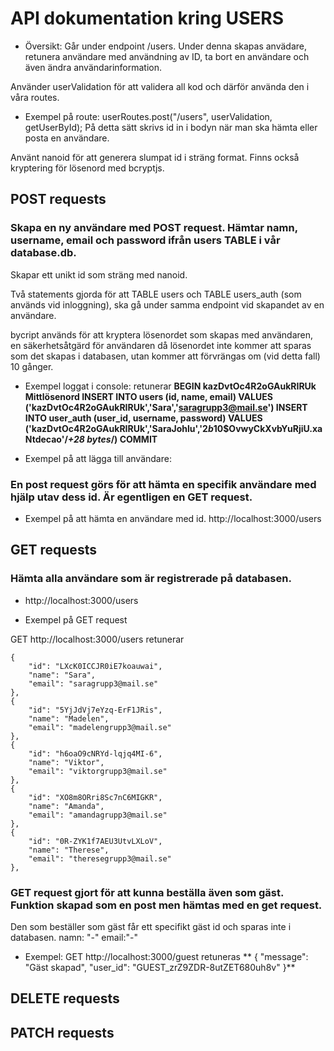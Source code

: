 # API dokumentation kring USERS

- Översikt:
Går under endpoint /users. Under denna skapas anvädare, retunera användare med användning av ID, ta bort en användare och även ändra användarinformation.

Använder userValidation för att validera all kod och därför använda den i våra routes. 
- Exempel på route: 
userRoutes.post("/users", userValidation, getUserById);
På detta sätt skrivs id in i bodyn när man ska hämta eller posta en användare.  

Använt nanoid för att generera slumpat id i sträng format. 
Finns också kryptering för lösenord med bcryptjs.


## POST requests
### Skapa en ny användare med POST request. Hämtar namn, username, email och password ifrån users TABLE i vår database.db. 
Skapar ett unikt id som sträng med nanoid. 

Två statements gjorda för att TABLE users och TABLE users_auth (som används vid inloggning), ska gå under samma endpoint vid skapandet av en 
användare. 

bycript används för att kryptera lösenordet som skapas med användaren, en säkerhetsåtgärd för 
användaren då lösenordet inte kommer att sparas som det skapas i databasen, utan kommer att förvrängas om (vid detta fall) 10 gånger. 

- Exempel loggat i console:
  retunerar
**BEGIN
kazDvtOc4R2oGAukRIRUk
Mittlösenord
INSERT INTO users (id, name, email) VALUES ('kazDvtOc4R2oGAukRIRUk','Sara','saragrupp3@mail.se')
INSERT INTO user_auth (user_id, username, password) VALUES ('kazDvtOc4R2oGAukRIRUk','SaraJohlu','$2b$10$OvwyCkXvbYuRjiU.xaNtdecao'/*+28 bytes*/)
COMMIT**

- Exempel på att lägga till användare:


### En post request görs för att hämta en specifik användare med hjälp utav dess id. Är egentligen en GET request.
- Exempel på att hämta en användare med id.
http://localhost:3000/users

## GET requests
### Hämta alla användare som är registrerade på databasen.
- http://localhost:3000/users 

- Exempel på GET request

GET http://localhost:3000/users 
retunerar

	{
		"id": "LXcK0ICCJR0iE7koauwai",
		"name": "Sara",
		"email": "saragrupp3@mail.se"
	},
	{
		"id": "5YjJdVj7eYzq-ErF1JRis",
		"name": "Madelen",
		"email": "madelengrupp3@mail.se"
	},
	{
		"id": "h6oaO9cNRYd-lqjq4MI-6",
		"name": "Viktor",
		"email": "viktorgrupp3@mail.se"
	},
	{
		"id": "XO8m8ORri8Sc7nC6MIGKR",
		"name": "Amanda",
		"email": "amandagrupp3@mail.se"
	},
	{
		"id": "0R-ZYK1f7AEU3UtvLXLoV",
		"name": "Therese",
		"email": "theresegrupp3@mail.se"
	},


### GET request gjort för att kunna beställa även som gäst. Funktion skapad som en post men hämtas med en get request. 
Den som beställer som gäst får ett specifikt gäst id och sparas inte i databasen. 
namn: "-"
email:"-"

- Exempel: 
GET http://localhost:3000/guest
retuneras
** {
	"message": "Gäst skapad",
	"user_id": "GUEST_zrZ9ZDR-8utZET680uh8v"
}**

## DELETE requests

## PATCH requests
